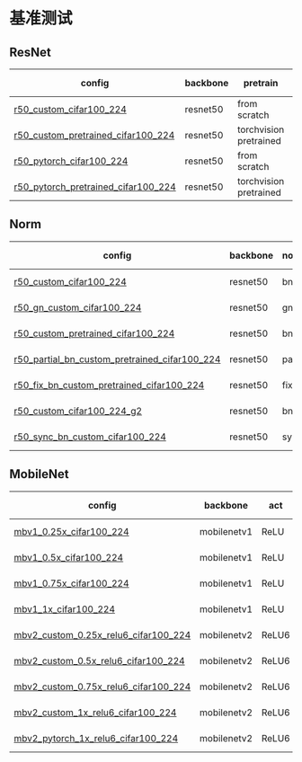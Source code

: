 
# 基准测试

## ResNet

<table>
<thead>
  <tr>
    <th>config</th>
    <th>backbone</th>
    <th>pretrain</th>
    <th>custom</th>
    <th>gpus</th>
    <th>batchs</th>
    <th>top1 acc</th>
    <th>top5 acc</th>
    <th>resolution(TxHxW)</th>
    <th>model_size(MB)</th>
    <th>GFlops</th>
    <th>inference_time(s)</th>
    <th>log</th>
  </tr>
</thead>
<tbody>
  <tr>
    <td><a href="https://cloud.zhujian.tech:9300/s/RFnPtJ4WsgryrbB" target="_blank" rel="noopener noreferrer">r50_custom_cifar100_224</a></td>
    <td>resnet50</td>
    <td>from scratch</td>
    <td>custom</td>
    <td>1</td>
    <td>96</td>
    <td>40.665</td>
    <td>68.403</td>
    <td>3x224x224</td>
    <td>90.458</td>
    <td>8.219</td>
    <td>0.010</td>
    <td><a href="https://cloud.zhujian.tech:9300/s/nLBNPH9pR5ZDrEr" target="_blank" rel="noopener noreferrer">log</a></td>
  </tr>
  <tr>
    <td><a href="https://cloud.zhujian.tech:9300/s/4ADbnYzsgk2SQfi" target="_blank" rel="noopener noreferrer">r50_custom_pretrained_cifar100_224</a></td>
    <td>resnet50</td>
    <td>torchvision pretrained</td>
    <td>custom</td>
    <td>1</td>
    <td>96</td>
    <td>82.500</td>
    <td>97.381</td>
    <td>3x224x224</td>
    <td>90.458</td>
    <td>8.219</td>
    <td>0.011</td>
    <td><a href="https://cloud.zhujian.tech:9300/s/wjx27CMPFMFpyNm" target="_blank" rel="noopener noreferrer">log</a></td>
  </tr>
  <tr>
    <td><a href="https://cloud.zhujian.tech:9300/s/ZfHkTxSqce4zCwB" target="_blank" rel="noopener noreferrer">r50_pytorch_cifar100_224</a></td>
    <td>resnet50</td>
    <td>from scratch</td>
    <td>torchvision</td>
    <td>1</td>
    <td>96</td>
    <td>41.032</td>
    <td>69.018</td>
    <td>3x224x224</td>
    <td>90.458</td>
    <td>8.219</td>
    <td>0.010</td>
    <td>/</td>
  </tr>
  <tr>
    <td><a href="https://cloud.zhujian.tech:9300/s/k4aqzLAnqtXCM8X" target="_blank" rel="noopener noreferrer">r50_pytorch_pretrained_cifar100_224</a></td>
    <td>resnet50</td>
    <td>torchvision pretrained</td>
    <td>torchvision</td>
    <td>1</td>
    <td>96</td>
    <td>82.183</td>
    <td>97.321</td>
    <td>3x224x224</td>
    <td>90.458</td>
    <td>8.219</td>
    <td>0.010</td>
    <td>/</td>
  </tr>
</tbody>
</table>

## Norm

<table>
<thead>
  <tr>
    <th>config</th>
    <th>backbone</th>
    <th>norm_layer</th>
    <th>pretrain</th>
    <th>custom</th>
    <th>gpus</th>
    <th>batchs</th>
    <th>top1 acc</th>
    <th>top5 acc</th>
    <th>resolution(TxHxW)</th>
    <th>inference_time(image/s)</th>
    <th>gpu_mem(G)</th>
    <th>ckpt</th>
    <th>log</th>
  </tr>
</thead>
<tbody>
  <tr>
    <td><a href="https://cloud.zhujian.tech:9300/s/CL58YL7S7wHPTyr" target="_blank" rel="noopener noreferrer">r50_custom_cifar100_224</a></td>
    <td>resnet50</td>
    <td>bn</td>
    <td>from scratch</td>
    <td>custom</td>
    <td>1</td>
    <td>96</td>
    <td>39.504</td>
    <td>67.659</td>
    <td>3x224x224</td>
    <td>/</td>
    <td>8.05</td>
    <td>/</td>
    <td>/</td>
  </tr>
  <tr>
    <td><a href="https://cloud.zhujian.tech:9300/s/aqfxmEGEBJjCAdE" target="_blank" rel="noopener noreferrer">r50_gn_custom_cifar100_224</a></td>
    <td>resnet50</td>
    <td>gn</td>
    <td>from scratch</td>
    <td>custom</td>
    <td>1</td>
    <td>96</td>
    <td>45.992</td>
    <td>74.266</td>
    <td>3x224x224</td>
    <td>/</td>
    <td>8.05</td>
    <td>/</td>
    <td><a href="https://cloud.zhujian.tech:9300/s/TLzdegHpHjzDWA7" target="_blank" rel="noopener noreferrer">log</a></td>
  </tr>
  <tr>
    <td><a href="https://cloud.zhujian.tech:9300/s/bFNc4ttozdf4Y32" target="_blank" rel="noopener noreferrer">r50_custom_pretrained_cifar100_224</a></td>
    <td>resnet50</td>
    <td>bn</td>
    <td>torchvision pretrained</td>
    <td>custom</td>
    <td>1</td>
    <td>96</td>
    <td>82.183</td>
    <td>97.321</td>
    <td>3x224x224</td>
    <td>/</td>
    <td>8.05</td>
    <td>/</td>
    <td>/</td>
  </tr>
  <tr>
    <td><a href="https://cloud.zhujian.tech:9300/s/fgnmCpyH8w3YpPQ" target="_blank" rel="noopener noreferrer">r50_partial_bn_custom_pretrained_cifar100_224</a></td>
    <td>resnet50</td>
    <td>partial bn</td>
    <td>torchvision pretrained</td>
    <td>custom</td>
    <td>1</td>
    <td>96</td>
    <td>84.286</td>
    <td>97.708</td>
    <td>3x224x224</td>
    <td>/</td>
    <td>8.05</td>
    <td>/</td>
    <td><a href="https://cloud.zhujian.tech:9300/s/5PTbRiT8G2QN2ok" target="_blank" rel="noopener noreferrer">log</a></td>
  </tr>
  <tr>
    <td><a href="https://cloud.zhujian.tech:9300/s/N4aXzZRRb9MtMom" target="_blank" rel="noopener noreferrer">r50_fix_bn_custom_pretrained_cifar100_224</a></td>
    <td>resnet50</td>
    <td>fix bn</td>
    <td>torchvision pretrained</td>
    <td>custom</td>
    <td>1</td>
    <td>96</td>
    <td>84.325</td>
    <td>97.639</td>
    <td>3x224x224</td>
    <td>/</td>
    <td>8.05</td>
    <td><br>/</td>
    <td><a href="https://cloud.zhujian.tech:9300/s/FmscE4jeHkLtp9H" target="_blank" rel="noopener noreferrer">log</a></td>
  </tr>
  <tr>
    <td><a href="https://cloud.zhujian.tech:9300/s/kyz2HKrEf5H3ifE" target="_blank" rel="noopener noreferrer">r50_custom_cifar100_224_g2</a></td>
    <td>resnet50</td>
    <td>bn</td>
    <td>from scratch</td>
    <td>custom</td>
    <td>2</td>
    <td>96</td>
    <td>40.035</td>
    <td>67.934</td>
    <td>3x224x224</td>
    <td>/</td>
    <td>8.14</td>
    <td>/</td>
    <td><a href="https://cloud.zhujian.tech:9300/s/nLBNPH9pR5ZDrEr" target="_blank" rel="noopener noreferrer">log</a></td>
  </tr>
  <tr>
    <td><a href="https://cloud.zhujian.tech:9300/s/oz7rg4Lex5kgYwP" target="_blank" rel="noopener noreferrer">r50_sync_bn_custom_cifar100_224</a></td>
    <td>resnet50</td>
    <td>sync bn</td>
    <td>from scratch</td>
    <td>custom</td>
    <td>2</td>
    <td>96</td>
    <td>38.443</td>
    <td>66.637</td>
    <td>3x224x224</td>
    <td>/</td>
    <td>8.14</td>
    <td>/</td>
    <td><a href="https://cloud.zhujian.tech:9300/s/GwdxDsR7dq7kkDb" target="_blank" rel="noopener noreferrer">log</a></td>
  </tr>
</tbody>
</table>

## MobileNet

<table>
<thead>
  <tr>
    <th>config</th>
    <th>backbone</th>
    <th>act</th>
    <th>pretrain</th>
    <th>custom</th>
    <th>gpus</th>
    <th>batchs</th>
    <th>top1 acc</th>
    <th>top5 acc</th>
    <th>resolution(TxHxW)</th>
    <th>model_size(MB)</th>
    <th>GFlops</th>
    <th>inference_time(s)</th>
    <th>log</th>
  </tr>
</thead>
<tbody>
<tr>
    <td><a href="https://cloud.zhujian.tech:9300/s/WHKdiXn89TqmwdD" target="_blank" rel="noopener noreferrer">mbv1_0.25x_cifar100_224</a></td>
    <td>mobilenetv1</td>
    <td>ReLU</td>
    <td>from scratch</td>
    <td>custom</td>
    <td>1</td>
    <td>128</td>
    <td>34.464</td>
    <td>65.467</td>
    <td>3x224x224</td>
    <td>1.793</td>
    <td>0.087</td>
    <td>0.006</td>
    <td><a href="https://cloud.zhujian.tech:9300/s/qi8ETx2n8kCz24k" target="_blank" rel="noopener noreferrer">log</a></td>
  </tr>
<tr>
    <td><a href="https://cloud.zhujian.tech:9300/s/ZWztqQEgioEa6oz" target="_blank" rel="noopener noreferrer">mbv1_0.5x_cifar100_224</a></td>
    <td>mobilenetv1</td>
    <td>ReLU</td>
    <td>from scratch</td>
    <td>custom</td>
    <td>1</td>
    <td>128</td>
    <td>37.718</td>
    <td>69.195</td>
    <td>3x224x224</td>
    <td>5.080</td>
    <td>0.309</td>
    <td>0.005</td>
    <td><a href="https://cloud.zhujian.tech:9300/s/A89zy857erXd8FZ" target="_blank" rel="noopener noreferrer">log</a></td>
  </tr>
  <tr>
    <td><a href="https://cloud.zhujian.tech:9300/s/XHDY2aCTyQdbwWZ" target="_blank" rel="noopener noreferrer">mbv1_0.75x_cifar100_224</a></td>
    <td>mobilenetv1</td>
    <td>ReLU</td>
    <td>from scratch</td>
    <td>custom</td>
    <td>1</td>
    <td>128</td>
    <td>40.012</td>
    <td>69.660</td>
    <td>3x224x224</td>
    <td>9.863</td>
    <td>0.666</td>
    <td>0.005</td>
    <td><a href="https://cloud.zhujian.tech:9300/s/oQbY2FgxpKHTF29" target="_blank" rel="noopener noreferrer">log</a></td>
  </tr>
  <tr>
    <td><a href="https://cloud.zhujian.tech:9300/s/pd5EfXtpFpRgHfT" target="_blank" rel="noopener noreferrer">mbv1_1x_cifar100_224</a></td>
    <td>mobilenetv1</td>
    <td>ReLU</td>
    <td>from scratch</td>
    <td>custom</td>
    <td>1</td>
    <td>128</td>
    <td>41.970</td>
    <td>73.012</td>
    <td>3x224x224</td>
    <td>16.144</td>
    <td>1.158</td>
    <td>0.005</td>
    <td><a href="https://cloud.zhujian.tech:9300/s/mgLQr3Ad4eYPeT4" target="_blank" rel="noopener noreferrer">log</a></td>
  </tr>
  <tr>
    <td><a href="https://cloud.zhujian.tech:9300/s/SFT8QqafeMyHWPd" target="_blank" rel="noopener noreferrer">mbv2_custom_0.25x_relu6_cifar100_224</a></td>
    <td>mobilenetv2</td>
    <td>ReLU6</td>
    <td>from scratch</td>
    <td>custom</td>
    <td>1</td>
    <td>128</td>
    <td>40.358</td>
    <td>71.865</td>
    <td>3x224x224</td>
    <td>1.833</td>
    <td>0.074</td>
    <td>0.009</td>
    <td><a href="https://cloud.zhujian.tech:9300/s/iBpbDWLYyBbdmzb" target="_blank" rel="noopener noreferrer">log</a></td>
  </tr>
  <tr>
    <td><a href="https://cloud.zhujian.tech:9300/s/PJr3fSoTPTeZ72T" target="_blank" rel="noopener noreferrer">mbv2_custom_0.5x_relu6_cifar100_224</a></td>
    <td>mobilenetv2</td>
    <td>ReLU6</td>
    <td>from scratch </td>
    <td>custom</td>
    <td>1</td>
    <td>128</td>
    <td>42.573</td>
    <td>72.656</td>
    <td>3x224x224</td>
    <td>4.673</td>
    <td>0.197</td>
    <td>0.010</td>
    <td><a href="https://cloud.zhujian.tech:9300/s/tMP4i2KTaXm9wst" target="_blank" rel="noopener noreferrer">log</a></td>
  </tr>
  <tr>
    <td><a href="https://cloud.zhujian.tech:9300/s/t3P96ayHngKF8HG" target="_blank" rel="noopener noreferrer">mbv2_custom_0.75x_relu6_cifar100_224</a></td>
    <td>mobilenetv2</td>
    <td>ReLU6</td>
    <td>from scratch</td>
    <td>custom</td>
    <td>1</td>
    <td>128</td>
    <td>45.342</td>
    <td>74.219</td>
    <td>3x224x224</td>
    <td>8.541</td>
    <td>0.433</td>
    <td>0.010</td>
    <td><a href="https://cloud.zhujian.tech:9300/s/jePrMzLiq6Cmdsb" target="_blank" rel="noopener noreferrer">log</a></td>
  </tr>
  <tr>
    <td><a href="https://cloud.zhujian.tech:9300/s/4YPcMJtwaHetSPr" target="_blank" rel="noopener noreferrer">mbv2_custom_1x_relu6_cifar100_224</a></td>
    <td>mobilenetv2</td>
    <td>ReLU6</td>
    <td>from scratch</td>
    <td>custom</td>
    <td>1</td>
    <td>128</td>
    <td>46.746</td>
    <td>75.781</td>
    <td>3x224x224</td>
    <td>13.370</td>
    <td>0.628</td>
    <td>0.009</td>
    <td><a href="https://cloud.zhujian.tech:9300/s/qoNQwAW7DJWJj44" target="_blank" rel="noopener noreferrer">log</a></td>
  </tr>
  <tr>
      <td><a href="https://cloud.zhujian.tech:9300/s/t3jiDqjCngAEtYN" target="_blank" rel="noopener noreferrer">mbv2_pytorch_1x_relu6_cifar100_224</a></td>
      <td>mobilenetv2</td>
      <td>ReLU6</td>
      <td>from scratch</td>
      <td>torchvision</td>
      <td>1</td>
      <td>128</td>
      <td>46.143</td>
      <td>74.733</td>
      <td>3x224x224</td>
      <td>8.972</td>
      <td>0.62</td>
      <td>0.010</td>
      <td><a href="https://cloud.zhujian.tech:9300/s/37bJT6eXz7D6aiN" target="_blank" rel="noopener noreferrer">log</a></td>
    </tr>
</tbody>
</table>